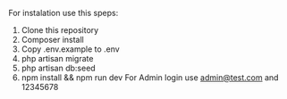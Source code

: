 For instalation use this speps:
1. Clone this repository
2. Composer install
3. Copy .env.example to .env
4. php artisan migrate
5. php artisan db:seed
6. npm install && npm run dev
For Admin login use admin@test.com and 12345678
